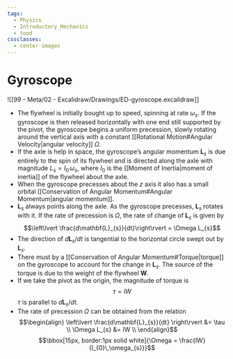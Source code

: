 ```yaml
---
tags:
  - Physics
  - Introductory_Mechanics
  - tood
cssclasses:
  - center-images
---
```

# Gyroscope 
![[99 - Meta/02 - Excalidraw/Drawings/ED-gyroscope.excalidraw]]
- The flywheel is initially bought up to speed, spinning at rate $\omega_{s}$. If the gyroscope is then released horizontally with one  end still supported by the pivot, the gyroscope begins a uniform precession, slowly rotating around the vertical axis with a constant [[Rotational Motion#Angular Velocity|angular velocity]] $\Omega$. 
- If the axle is help in space, the gyroscope’s angular momentum $\mathbf{L}_{s}$ is due entirely to the spin of its flywheel and is directed along the axle with magnitude $L_{s}=I_{0\,}\omega_{s}$, where $I_{0}$ is the [[Moment of Inertia|moment of inertia]] of the flywheel about the axle. 
- When the gyroscope precesses about the $z$ axis it also has a small orbital [[Conservation of Angular Momentum#Angular Momentum|angular momentum]].
- $\mathbf{L}_{s}$ always points along the axle. As the gyroscope precesses, $\mathbf{L}_{s}$ rotates with it. If the rate of precession is $\Omega$, the rate of change of $\mathbf{L}_{s}$ is given by $$\left\lvert  \frac{d\mathbf{L}_{s}}{dt}\right\rvert = \Omega L_{s}$$
- The direction of $d\mathbf{L}_{s} / dt$ is tangential to the horizontal circle swept out by $\mathbf{L}_{s}$. 
- There must by a [[Conservation of Angular Momentum#Torque|torque]] on the gyroscope to account for the change in $\mathbf{L}_{s}$. The source of the torque is due to the weight of the flywheel $\mathbf{W}$.
- If we take the pivot as the origin, the magnitude of torque is $$\tau=lW$$$\tau$ is parallel to $d\mathbf{L}_{s}/dt$.
- The rate of precession $\Omega$ can be obtained from the relation $$\begin{align} \left\lvert  \frac{d\mathbf{L}_{s}}{dt}  \right\rvert &= \tau \\ \Omega L_{s} &= lW \\ \end{align}$$$$\bbox[15px, border:1px solid white]{\Omega = \frac{lW}{I_{0}\,\omega_{s}}}$$

